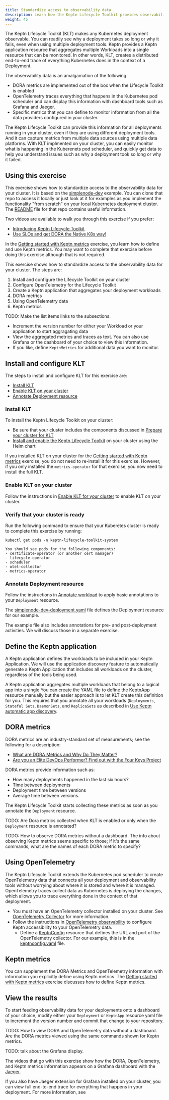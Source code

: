 ```yaml
---
title: Standardize access to observability data
description: Learn how the Keptn Lifecycle Toolkit provides observability for Kubernetes deployments
weight: 45
---
```


The Keptn Lifecycle Toolkit (KLT) makes any Kubernetes deployment observable.
You can readily see why a deployment takes so long or why it fails,
even when using multiple deployment tools.
Keptn provides a Keptn application resource
that aggregates multiple Workloads into a single resource
that can be monitored.
In other words, KLT, creates a distributed end-to-end trace
of everything Kubernetes does in the context of a Deployment.

The observability data is an amalgamation of the following:

- DORA metrics are implemented out of the box
  when the Lifecycle Toolkit is enabled
- OpenTelemetry traces everything that happens in the Kubernetes pod scheduler
  and can display this information with dashboard tools
  such as Grafana and Jaeger.
- Specific metrics that you can define to monitor
  information from all the data providers configured in your cluster.

The Keptn Lifecycle Toolkit can provide this information
for all deployments running in your cluster,
even if they are using different deployment tools.
And it can capture metrics from multiple data sources
using multiple data platforms.
With KLT implmented on your cluster,
you can easily monitor what is happening in the Kuberenets pod scheduler,
and quickly get data to help you understand issues such as
why a deployment took so long or why it failed.

## Using this exercise

This exercise shows how to standardize access
to the observability data for your cluster.
It is based on the
[simplenode-dev](https://github.com/keptn-sandbox/klt-on-k3s-with-argocd)
example.
You can clone that repo to access it locally
or just look at it for examples
as you implement the functionality "from scratch"
on your local Kubernetes deployment cluster.
The
[README](https://github.com/keptn-sandbox/klt-on-k3s-with-argocd/blob/main/setup/observability/README.md)
file for that repo contains useful information.

Two videos are available
to walk you through this exercise if you prefer:

* [Introducing Keptn Lifecycle Toolkit](https://youtu.be/449HAFYkUlY)
* [Use SLOs and get DORA the Native K8s way!](https://www.youtube.com/watch?v=zeEC0475SOU)

In the
[Getting started with Keptn metrics](../metrics)
exercise, you learn how to define and use Keptn metrics.
You may want to complete that exercise before doing this exercise
although that is not required.

This exercise shows how to standardize access
to the observability data for your cluster.
The steps are:

1. Install and configure the Lifecycle Toolkit on your cluster
1. Configure OpenTelemetry for the Lifecycle Toolkit
1. Create a Keptn application that aggregates your deployment workloads
1. DORA metrics
1. Using OpenTelemetry data
1. Keptn metrics

TODO: Make the list items links to the subsections.

- Increment the version number for either your Workload
  or your application to start aggragating data
- View the aggregated metrics and traces as text.
  You can also use Grafana or the dashboard of your choice
  to view this information.
- If you like, define `KeptnMetrics` for additional data you want to monitor.

## Install and configure KLT

The steps to install and configure KLT for this exercise are:

* [Install KLT](#install-klt)
* [Enable KLT on your cluster](#enable-klt-on-your-cluster)
* [Annotate Deployment resource](#enable-klt-on-your-cluster)

### Install KLT

To install the Keptn Lifecycle Toolkit on your cluster:

   - Be sure that your cluster includes the components discussed in
     [Prepare your cluster for KLT](../../install/k8s.md/#prepare-your-cluster-for-klt)
   - [Install and enable the Keptn Lifecycle Toolkit](../../install/install.md/#use-helm-chart)
     on your cluster using the Helm chart

If you installed KLT on your cluster for the
[Getting started with Keptn metrics](../metrics)
exercise, you do not need to re-install it for this exercise.
However, if you only installed the `metrics-operator` for that exercise,
you now need to install the full KLT.

### Enable KLT on your cluster

Follow the instructions in
[Enable KLT for your cluster](../../install/install.md/#enable-klt-for-your-cluster)
to enable KLT on your cluster.

### Verify that your cluster is ready

Run the following command to ensure that your Kuberetes cluster
is ready to complete this exercise by running:

```shell
kubectl get pods -n keptn-lifecycle-toolkit-system

You should see pods for the following components:
- certificate-operator (or another cert manager)
- lifecycle-operator
- scheduler
- otel-collector
- metrics-operator
```

### Annotate Deployment resource

Follow the instructions in
[Annotate workload](../../implementing/integrate/#basic-annotations)
to apply basic annotations to your `Deployment` resource.

The
[simplenode-dev-deployment.yaml](https://github.com/keptn-sandbox/klt-on-k3s-with-argocd/blob/main/simplenode-dev/simplenode-dev-deployment.yaml/)
file defines the Deployment resource for our example.

The example file also includes annotations for
pre- and post-deployment activities.
We will discuss those in a separate exercise.

## Define the Keptn application

A Keptn application defines the workloads
to be included in your Keptn Application.
We will use the application discovery feature
to automatically generate a Keptn Application
that includes all workloads on the cluster,
regardless of the tools being used.

A Keptn application aggregates multiple workloads
that belong to a logical app into a single
You can create the YAML file to define the
[KeptnApp](../../yaml-crd-ref/app.md)
resource manually
but the easier approach is to let KLT create this definition for you.
This requires that you annotate all your workloads
(`Deployments`, `Stateful Sets`, `DaemonSets`, and `ReplicaSets`
as described in
[Use Keptn automatic app discovery](../../implementing/integrate.md/#use-keptn-automatic-app-discovery).

## DORA metrics

DORA metrics are an industry-standard set of measurements;
see the following for a description:

* [What are DORA Metrics and Why Do They Matter?](https://codeclimate.com/blog/dora-metrics)
* [Are you an Elite DevOps Performer?  Find out with the Four Keys Project](https://cloud.google.com/blog/products/devops-sre/using-the-four-keys-to-measure-your-devops-performance)

DORA metrics provide information such as:

* How many deployments happened in the last six hours?
* Time between deployments
* Deployment time between versions
* Average time between versions.

The Keptn Lifecycle Toolkit starts collecting these metrics
as soon as you annotate the `Deployment` resource.

TODO: Are Dora metrics collected when KLT is enabled or only
      when the `Deployment` resource is annotated?

TODO: How to observe DORA metrics without a dashboard.
      The info about observing Keptn metrics seems specific to those;
      if it's the same commands, what are the names of each DORA
      metric to specify?

## Using OpenTelemetry

The Keptn Lifecycle Toolkit extends the Kubernetes
pod scheduler to create OpenTelemetry data
that connects all your deployment and observability tools
without worrying about where it is stored and where it is managed.
OpenTelemetry traces collect data as Kubernetes is deploying the changes,
which allows you to trace everything done in the context of that deployment.

* You must have an OpenTelemetry collector installed on your cluster.
  See
  [OpenTelemetry Collector](https://www.dynatrace.com/support/help/extend-dynatrace/opentelemetry/basics/collector)
  for more information.
* Follow the instructions in
  [OpenTelemetry observability](../../implementing/otel.md)
  to configure Keptn accessibility to your OpenTelemetry data.
  * Define a [KeptnConfig](../../yaml-crd-ref/config.md) resource
  that defines the URL and port of the OpenTelemetry collector.
  For our example, this is in the
  [keptnconfig.yaml](https://github.com/keptn-sandbox/klt-on-k3s-with-argocd/blob/main/setup/keptn/keptnconfig.yaml)
  file.

## Keptn metrics

You can supplement the DORA Metrics and OpenTelemetry information
with information you explicitly define using Keptn metrics.
The
[Getting started with Keptn metrics](../metrics)
exercise discusses how to define Keptn metrics.

## View the results

To start feeding observability data for your deployments
onto a dashboard of your choice,
modify either your `Deployment` or `KeptnApp` resource yaml file
to increment the version number
and commit that change to your repository.

TODO: How to view DORA and OpenTelemetry data without a dashboard.
      Are the DORA metrics viewed using the same commands shown for
      Keptn metrics.

TODO: talk about the Grafana display.

The videos that go with this exercise show how the
DORA, OpenTelemetry, and Keptn metrics information
appears on a Grafana dashboard with the
[Jaeger](https://grafana.com/docs/grafana-cloud/data-configuration/metrics/prometheus-config-examples/the-jaeger-authors-jaeger/).

If you also have Jaeger extension for Grafana installed on your cluster,
you can view full end-to-end trace for everything
that happens in your deployment.
For more information, see
